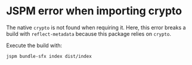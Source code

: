 # JSPM error when importing crypto

The native `crypto` is not found when requiring it.
Here, this error breaks a build with `reflect-metadata` because this package relies on `crypto`.

Execute the build with:
````bash
jspm bundle-sfx index dist/index
````

